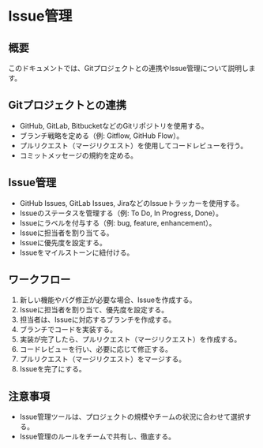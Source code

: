 # Issue管理

## 概要

このドキュメントでは、Gitプロジェクトとの連携やIssue管理について説明します。

## Gitプロジェクトとの連携

*   GitHub, GitLab, BitbucketなどのGitリポジトリを使用する。
*   ブランチ戦略を定める（例: Gitflow, GitHub Flow）。
*   プルリクエスト（マージリクエスト）を使用してコードレビューを行う。
*   コミットメッセージの規約を定める。

## Issue管理

*   GitHub Issues, GitLab Issues, JiraなどのIssueトラッカーを使用する。
*   Issueのステータスを管理する（例: To Do, In Progress, Done）。
*   Issueにラベルを付与する（例: bug, feature, enhancement）。
*   Issueに担当者を割り当てる。
*   Issueに優先度を設定する。
*   Issueをマイルストーンに紐付ける。

## ワークフロー

1.  新しい機能やバグ修正が必要な場合、Issueを作成する。
2.  Issueに担当者を割り当て、優先度を設定する。
3.  担当者は、Issueに対応するブランチを作成する。
4.  ブランチでコードを実装する。
5.  実装が完了したら、プルリクエスト（マージリクエスト）を作成する。
6.  コードレビューを行い、必要に応じて修正する。
7.  プルリクエスト（マージリクエスト）をマージする。
8.  Issueを完了にする。

## 注意事項

*   Issue管理ツールは、プロジェクトの規模やチームの状況に合わせて選択する。
*   Issue管理のルールをチームで共有し、徹底する。
